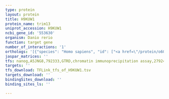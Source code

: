 ```yaml
---
type: protein
layout: protein
title: H9KUW1
protein_name: trim13
uniprot_accession: H9KUW1
ncbi_gene_id: '553630'
organism: Danio rerio
function: target gene
number_of_interactions: '1'
orthologs: '[{"species": "Homo sapiens", "id": ["<a href=\"/protein/o60858\">O60858</a>"]}, {"species": "Mus musculus", "id": ["<a href=\"/protein/q9cyb0\">Q9CYB0</a>"]}, {"species": "Rattus norvegicus", "id": ["<a href=\"/protein/q5m7v1\">Q5M7V1</a>"]}, {"species": "Caenorhabditis elegans", "id": ["<a href=\"/protein/a8wfj8\">A8WFJ8</a>"]}]'
jaspar_matrices: ''
tfs: nanog,A5JNG8,792333,GTRD,chromatin immunoprecipitation assay,27924024%5Buid%5D,No
targets: ''
tfs_download: TFLink_tfs_of_H9KUW1.tsv
targets_download: ''
bindingSites_download: ''
binding_sites_ls: ''

---
```

